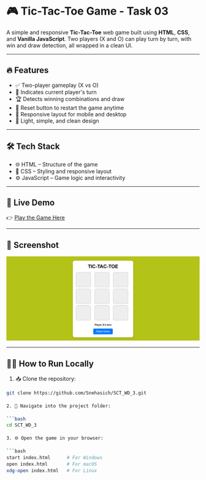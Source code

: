 # 🎮 Tic-Tac-Toe Game - Task 03

A simple and responsive **Tic-Tac-Toe** web game built using **HTML**, **CSS**, and **Vanilla JavaScript**. Two players (X and O) can play turn by turn, with win and draw detection, all wrapped in a clean UI.

---

## 🔥 Features

- ✅ Two-player gameplay (X vs O)
- 🎯 Indicates current player's turn
- 🏆 Detects winning combinations and draw
- 🔁 Reset button to restart the game anytime
- 📱 Responsive layout for mobile and desktop
- 🎨 Light, simple, and clean design

---

## 🛠️ Tech Stack

- 🌐 HTML – Structure of the game
- 🎨 CSS – Styling and responsive layout
- ⚙️ JavaScript – Game logic and interactivity

---

## 🚀 Live Demo

👉 [Play the Game Here](https://snehasich.github.io/SCT_WD_3/)

---

## 📸 Screenshot

![Tic-Tac-Toe Preview](./tic-tac-toe.png)  

---

## 🧑‍💻 How to Run Locally

1. 📥 Clone the repository:

```bash
git clone https://github.com/Snehasich/SCT_WD_3.git

2. 📂 Navigate into the project folder:

```bash
cd SCT_WD_3

3. 🌐 Open the game in your browser:

```bash
start index.html      # For Windows
open index.html       # For macOS
xdg-open index.html   # For Linux

